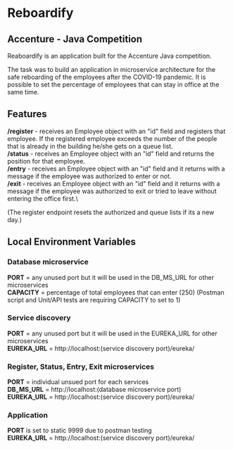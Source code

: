 # Reboardify
## Accenture - Java Competition 
Reaboardify is an application built for the Accenture Java competition.

The task was to build an application in microservice architecture for the safe reboarding of the employees after the COVID-19 pandemic.
It is possible to set the percentage of employees that can stay in office at the same time.

## Features
**/register** - receives an Employee object with an "id" field and registers that employee. If the registered employee exceeds the number of the people that is already in the building he/she gets on a queue list.\
**/status** - receives an Employee object with an "id" field and returns the position for that employee.\
**/entry** - receives an Employee object with an "id" field and it returns with a message if the employee was authorized to enter or not.\
**/exit** - receives an Employee object with an "id" field and it returns with a message if the employee was authorized to exit or tried to leave without entering the office first.\

(The register endpoint resets the authorized and queue lists if its a new day.)

## Local Environment Variables

### Database microservice

**PORT** = any unused port but it will be used in the DB_MS_URL for other microservices\
**CAPACITY** = percentage of total employees that can enter (250) (Postman script and Unit/API tests are requiring CAPACITY to set to 1)

### Service discovery

**PORT** = any unused port but it will be used in the EUREKA_URL for other microservices \
**EUREKA_URL** = http://<span></span>localhost:(service discovery port)/eureka/

### Register, Status, Entry, Exit microservices

**PORT** = individual unsued port for each services\
**DB_MS_URL** = http://<span></span>localhost:(database microservice port)\
**EUREKA_URL** = http://<span></span>localhost:(service discovery port)/eureka/

### Application

**PORT** is set to static 9999 due to postman testing\
**EUREKA_URL** = http://<span></span>localhost:(service discovery port)/eureka/